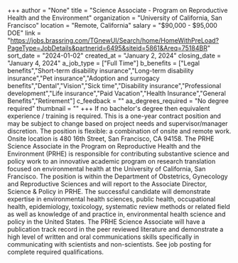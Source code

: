 +++
author = "None"
title = "Science Associate - Program on Reproductive Health and the Environment"
organization = "University of California, San Francisco"
location = "Remote, California"
salary = "$90,000 - $95,000 DOE"
link = "https://jobs.brassring.com/TGnewUI/Search/home/HomeWithPreLoad?PageType=JobDetails&partnerid=6495&siteid=5861&Areq=75184BR"
sort_date = "2024-01-02"
created_at = "January 2, 2024"
closing_date = "January 4, 2024"
a_job_type = ["Full Time"]
b_benefits = ["Legal benefits","Short-term disability insurance","Long-term disability insurance","Pet insurance","Adoption and surrogacy benefits","Dental","Vision","Sick time","Disability insurance","Professional development","Life insurance","Paid Vacation","Health Insurance","General Benefits","Retirement"]
c_feedback = ""
aa_degrees_required = "No degree required"
thumbnail = ""
+++
If no bachelor's degree then equivalent experience / training is required. This is a one-year contract position and may be subject to change based on project needs and supervisor/manager discretion. The position is flexible: a combination of onsite and remote work. Onsite location is 480 16th Street, San Francisco, CA 94158. The PRHE Science Associate in the Program on Reproductive Health and the Environment (PRHE) is responsible for contributing substantive science and policy work to an innovative academic program on research translation focused on environmental health at the University of California, San Francisco. The position is within the Department of Obstetrics, Gynecology and Reproductive Sciences and will report to the Associate Director, Science & Policy in PRHE. The successful candidate will demonstrate expertise in environmental health sciences, public health, occupational health, epidemiology, toxicology, systematic review methods or related field as well as knowledge of and practice in, environmental health science and policy in the United States. The PRHE Science Associate will have a publication track record in the peer reviewed literature and demonstrate a high level of written and oral communications skills specifically in communicating with scientists and non-scientists. See job posting for complete required qualifications.
